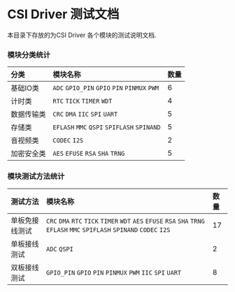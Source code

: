# CSI Driver 测试文档

本目录下存放的为CSI Driver 各个模块的测试说明文档.

### 模块分类统计

| 分类 | 模块名称 | 数量 |
|:---|:---|:---|
|基础IO类|`ADC` `GPIO_PIN` `GPIO` `PIN` `PINMUX` `PWM` | 6 |
|计时类|`RTC` `TICK` `TIMER` `WDT`| 4 |
|数据传输类|`CRC` `DMA` `IIC` `SPI` `UART`| 5 |
|存储类|`EFLASH` `MMC` `QSPI` `SPIFLASH` `SPINAND`| 5 |
|音视频类|`CODEC` `I2S`| 2 |
|加密安全类|`AES` `EFUSE` `RSA` `SHA` `TRNG`| 5 |


### 模块测试方法统计

| 测试方法 | 模块名称 | 数量 |
|:---|:---|:---|
|单板免接线测试| `CRC` `DMA` `RTC` `TICK` `TIMER` `WDT` `AES` `EFUSE` `RSA` `SHA` `TRNG` `EFLASH` `MMC` `SPIFLASH` `SPINAND` `CODEC` `I2S`| 17 |
|单板接线测试|`ADC` `QSPI` | 2 |
|双板接线测试|`GPIO_PIN` `GPIO` `PIN` `PINMUX` `PWM` `IIC` `SPI` `UART` | 8 |